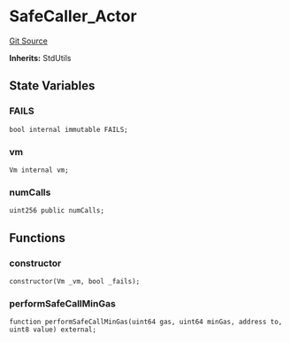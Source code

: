 # SafeCaller_Actor
[Git Source](https://github.com/ethereum-optimism/optimism/blob/f7b73857601914eeea6fc4c1ba46ae99ca744d97/contracts/test/invariants/SafeCall.t.sol)

**Inherits:**
StdUtils


## State Variables
### FAILS

```solidity
bool internal immutable FAILS;
```


### vm

```solidity
Vm internal vm;
```


### numCalls

```solidity
uint256 public numCalls;
```


## Functions
### constructor


```solidity
constructor(Vm _vm, bool _fails);
```

### performSafeCallMinGas


```solidity
function performSafeCallMinGas(uint64 gas, uint64 minGas, address to, uint8 value) external;
```

